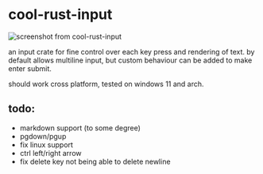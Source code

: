 # cool-rust-input

![screenshot from cool-rust-input](https://github.com/user-attachments/assets/ea10d2e0-03bf-44ff-b56a-31476f61c4f8)

an input crate for fine control over each key press and rendering of text. by default allows multiline input, but custom behaviour can be added to make enter submit.

should work cross platform, tested on windows 11 and arch.

## todo:

- markdown support (to some degree)
- pgdown/pgup
- fix linux support
- ctrl left/right arrow
- fix delete key not being able to delete newline
